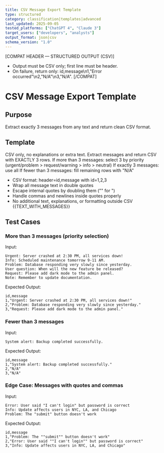 ```yaml
---
title: CSV Message Export Template
type: structured
category: classification|templates|advanced
last_updated: 2025-09-05
tested_platforms: ["ChatGPT 4", "Claude 3"]
target_users: ["developers", "analysts"]
output_format: json|csv
schema_version: "1.0"
---
```


[COMPAT HEADER — STRUCTURED OUTPUT (CSV)]

- Output must be CSV only; first line must be header.
- On failure, return only: id,message\n1,"Error occurred"\n2,"N/A"\n3,"N/A".
  [/COMPAT]

# CSV Message Export Template

## Purpose

Extract exactly 3 messages from any text and return clean CSV format.

## Template

<system>CSV only, no explanations or extra text.</system>
<task>Extract messages and return CSV with EXACTLY 3 rows.</task>
<selection>
If more than 3 messages: select 3 by priority (urgent/problem > request/warning > info > neutral)
If exactly 3 messages: use all
If fewer than 3 messages: fill remaining rows with "N/A"
</selection>
<rules>

- CSV format: header=id,message with id=1,2,3
- Wrap all message text in double quotes
- Escape internal quotes by doubling them ("" for ")
- Handle commas and newlines inside quotes properly
- No additional text, explanations, or formatting outside CSV
  </rules>
  <data>{{TEXT_WITH_MESSAGES}}</data>

## Test Cases

### More than 3 messages (priority selection)

Input:

```
Urgent: Server crashed at 2:30 PM, all services down!
Info: Scheduled maintenance tomorrow 9-11 AM.
Problem: Database responding very slowly since yesterday.
User question: When will the new feature be released?
Request: Please add dark mode to the admin panel.
Note: Remember to update documentation.
```

Expected Output:

```
id,message
1,"Urgent: Server crashed at 2:30 PM, all services down!"
2,"Problem: Database responding very slowly since yesterday."
3,"Request: Please add dark mode to the admin panel."
```

### Fewer than 3 messages

Input:

```
System alert: Backup completed successfully.
```

Expected Output:

```
id,message
1,"System alert: Backup completed successfully."
2,"N/A"
3,"N/A"
```

### Edge Case: Messages with quotes and commas

Input:

```
Error: User said "I can't login" but password is correct
Info: Update affects users in NYC, LA, and Chicago
Problem: The "submit" button doesn't work
```

Expected Output:

```
id,message
1,"Problem: The ""submit"" button doesn't work"
2,"Error: User said ""I can't login"" but password is correct"
3,"Info: Update affects users in NYC, LA, and Chicago"
```
